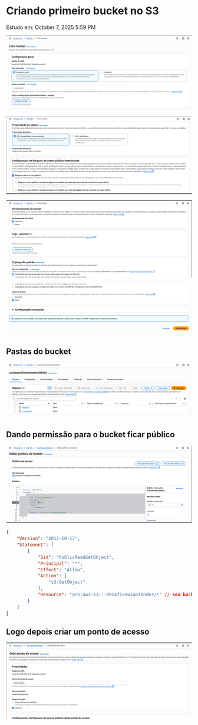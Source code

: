 # Criando primeiro bucket no S3

Estudo em: October 7, 2025 5:59 PM

![image.png](image.png)

![image.png](image%201.png)

![image.png](image%202.png)

![image.png](image%203.png)

## Pastas do bucket

![image.png](image%204.png)

## Dando permissão para o bucket ficar público

![image.png](image%205.png)

```json
{
	"Version": "2012-10-17",
	"Statement": [
		{
			"Sid": "PublicReadGetObject",
			"Principal": "*",
			"Effect": "Allow",
			"Action": [
				"s3:GetObject"
			],
			"Resource": "arn:aws:s3:::desafioawsantander/*" // seu bucket arn - /* da acesso a tudo dentro do bucket
		}
	]
}
```

## Logo depois criar um ponto de acesso

![image.png](image%206.png)